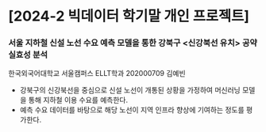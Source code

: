 # [2024-2 빅데이터 학기말 개인 프로젝트]
### 서울 지하철 신설 노선 수요 예측 모델을 통한 강북구 <신강북선 유치> 공약 실효성 분석
한국외국어대학교 서울캠퍼스 ELLT학과 202000709 김예빈

- 강북구의 신강북선을 중심으로 신설 노선이 개통된 상황을 가정하여 머신러닝 모델을 통해 지하철 이용 수요를 예측한다.
- 예측 수요 데이터를 바탕으로 해당 노선이 지역 인프라 향상에 기여하는 정도를 평가한다.
